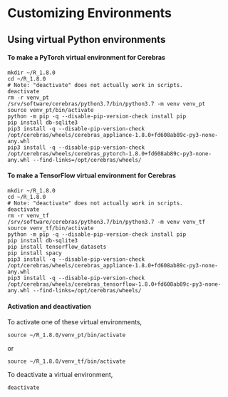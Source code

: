 # Customizing Environments

## Using virtual Python environments

#### To make a PyTorch virtual environment for Cerebras

```console
mkdir ~/R_1.8.0
cd ~/R_1.8.0
# Note: "deactivate" does not actually work in scripts.
deactivate
rm -r venv_pt
/srv/software/cerebras/python3.7/bin/python3.7 -m venv venv_pt
source venv_pt/bin/activate
python -m pip -q --disable-pip-version-check install pip
pip install db-sqlite3
pip3 install -q --disable-pip-version-check /opt/cerebras/wheels/cerebras_appliance-1.8.0+fd608ab89c-py3-none-any.whl
pip3 install -q --disable-pip-version-check /opt/cerebras/wheels/cerebras_pytorch-1.8.0+fd608ab89c-py3-none-any.whl --find-links=/opt/cerebras/wheels/
```

#### To make a TensorFlow virtual environment for Cerebras

```console
mkdir ~/R_1.8.0
cd ~/R_1.8.0
# Note: "deactivate" does not actually work in scripts.
deactivate
rm -r venv_tf
/srv/software/cerebras/python3.7/bin/python3.7 -m venv venv_tf
source venv_tf/bin/activate
python -m pip -q --disable-pip-version-check install pip
pip install db-sqlite3
pip install tensorflow_datasets
pip install spacy
pip3 install -q --disable-pip-version-check /opt/cerebras/wheels/cerebras_appliance-1.8.0+fd608ab89c-py3-none-any.whl
pip3 install -q --disable-pip-version-check /opt/cerebras/wheels/cerebras_tensorflow-1.8.0+fd608ab89c-py3-none-any.whl --find-links=/opt/cerebras/wheels/
```

#### Activation and deactivation

To activate one of these virtual environments,

```console
source ~/R_1.8.0/venv_pt/bin/activate
```

or

```console
source ~/R_1.8.0/venv_tf/bin/activate
```

To deactivate a virtual environment,

```console
deactivate
```
